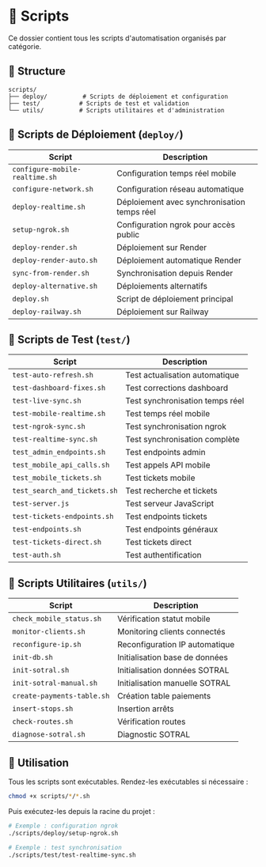 # 📁 Scripts

Ce dossier contient tous les scripts d'automatisation organisés par catégorie.

## 📂 Structure

```text
scripts/
├── deploy/          # Scripts de déploiement et configuration
├── test/           # Scripts de test et validation
└── utils/          # Scripts utilitaires et d'administration
```

## 🚀 Scripts de Déploiement (`deploy/`)

| Script | Description |
|--------|-------------|
| `configure-mobile-realtime.sh` | Configuration temps réel mobile |
| `configure-network.sh` | Configuration réseau automatique |
| `deploy-realtime.sh` | Déploiement avec synchronisation temps réel |
| `setup-ngrok.sh` | Configuration ngrok pour accès public |
| `deploy-render.sh` | Déploiement sur Render |
| `deploy-render-auto.sh` | Déploiement automatique Render |
| `sync-from-render.sh` | Synchronisation depuis Render |
| `deploy-alternative.sh` | Déploiements alternatifs |
| `deploy.sh` | Script de déploiement principal |
| `deploy-railway.sh` | Déploiement sur Railway |

## 🧪 Scripts de Test (`test/`)

| Script | Description |
|--------|-------------|
| `test-auto-refresh.sh` | Test actualisation automatique |
| `test-dashboard-fixes.sh` | Test corrections dashboard |
| `test-live-sync.sh` | Test synchronisation temps réel |
| `test-mobile-realtime.sh` | Test temps réel mobile |
| `test-ngrok-sync.sh` | Test synchronisation ngrok |
| `test-realtime-sync.sh` | Test synchronisation complète |
| `test_admin_endpoints.sh` | Test endpoints admin |
| `test_mobile_api_calls.sh` | Test appels API mobile |
| `test_mobile_tickets.sh` | Test tickets mobile |
| `test_search_and_tickets.sh` | Test recherche et tickets |
| `test-server.js` | Test serveur JavaScript |
| `test-tickets-endpoints.sh` | Test endpoints tickets |
| `test-endpoints.sh` | Test endpoints généraux |
| `test-tickets-direct.sh` | Test tickets direct |
| `test-auth.sh` | Test authentification |

## 🔧 Scripts Utilitaires (`utils/`)

| Script | Description |
|--------|-------------|
| `check_mobile_status.sh` | Vérification statut mobile |
| `monitor-clients.sh` | Monitoring clients connectés |
| `reconfigure-ip.sh` | Reconfiguration IP automatique |
| `init-db.sh` | Initialisation base de données |
| `init-sotral.sh` | Initialisation données SOTRAL |
| `init-sotral-manual.sh` | Initialisation manuelle SOTRAL |
| `create-payments-table.sh` | Création table paiements |
| `insert-stops.sh` | Insertion arrêts |
| `check-routes.sh` | Vérification routes |
| `diagnose-sotral.sh` | Diagnostic SOTRAL |

## 🚀 Utilisation

Tous les scripts sont exécutables. Rendez-les exécutables si nécessaire :

```bash
chmod +x scripts/*/*.sh
```

Puis exécutez-les depuis la racine du projet :

```bash
# Exemple : configuration ngrok
./scripts/deploy/setup-ngrok.sh

# Exemple : test synchronisation
./scripts/test/test-realtime-sync.sh
```
